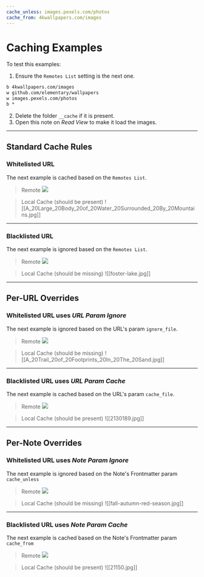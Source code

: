 ```yaml
---
cache_unless: images.pexels.com/photos
cache_from: 4kwallpapers.com/images
---
```


# Caching Examples

To test this examples:

1. Ensure the `Remotes List` setting is the next one.

```txt
b 4kwallpapers.com/images
w github.com/elementary/wallpapers
w images.pexels.com/photos
b *
```

2. Delete the folder `__cache` if it is present.
3. Open this note on _Read View_ to make it load the images.

---

## Standard Cache Rules

### Whitelisted URL

The next example is cached based on the `Remotes List`.

> Remote
> ![](https://github.com/elementary/wallpapers/blob/main/backgrounds/A%20Large%20Body%20of%20Water%20Surrounded%20By%20Mountains.jpg?raw=true)

> Local Cache (should be present)
> ![[A_20Large_20Body_20of_20Water_20Surrounded_20By_20Mountains.jpg]]

---

### Blacklisted URL

The next example is ignored based on the `Remotes List`.

> Remote
> ![](https://my.alfred.edu/zoom/_images/foster-lake.jpg)

> Local Cache (should be missing)
> ![[foster-lake.jpg]]

---

## Per-URL Overrides

### Whitelisted URL uses _URL Param Ignore_

The next example is ignored based on the URL's param `ignore_file`.

> Remote
> ![](https://github.com/elementary/wallpapers/blob/main/backgrounds/A%20Trail%20of%20Footprints%20In%20The%20Sand.jpg?raw=true&ignore_file)

> Local Cache (should be missing)
> ![[A_20Trail_20of_20Footprints_20In_20The_20Sand.jpg]]

---

### Blacklisted URL uses _URL Param Cache_

The next example is cached based on the URL's param `cache_file`.

> Remote
> ![](https://wallpaperaccess.com/full/2130189.jpg?cache_file)

> Local Cache (should be present)
> ![[2130189.jpg]]

---

## Per-Note Overrides

### Whitelisted URL uses _Note Param Ignore_

The next example is ignored based on the Note's Frontmatter param `cache_unless`

> Remote
> ![](https://images.pexels.com/photos/33109/fall-autumn-red-season.jpg?auto=compress&cs=tinysrgb&w=1260&h=750&dpr=1)

> Local Cache (should be missing)
> ![[fall-autumn-red-season.jpg]]

---

### Blacklisted URL uses _Note Param Cache_

The next example is cached based on the Note's Frontmatter param `cache_from`

> Remote
> ![](https://4kwallpapers.com/images/walls/thumbs_3t/21150.jpg)

> Local Cache (should be present)
> ![[21150.jpg]]
